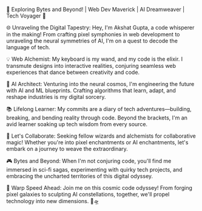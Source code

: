 🚀 Exploring Bytes and Beyond! | Web Dev Maverick | AI Dreamweaver | Tech Voyager 🌌

🌐 Unraveling the Digital Tapestry:
Hey, I'm Akshat Gupta, a code whisperer in the making! From crafting pixel symphonies in web development to unraveling the neural symmetries of AI, I'm on a quest to decode the language of tech.

💡 Web Alchemist:
My keyboard is my wand, and my code is the elixir. I transmute designs into interactive realities, conjuring seamless web experiences that dance between creativity and code.

🤖 AI Architect:
Venturing into the neural cosmos, I'm engineering the future with AI and ML blueprints. Crafting algorithms that learn, adapt, and reshape industries is my digital sorcery.

📚 Lifelong Learner:
My commits are a diary of tech adventures—building, breaking, and bending reality through code. Beyond the brackets, I'm an avid learner soaking up tech wisdom from every source.

🔗 Let's Collaborate:
Seeking fellow wizards and alchemists for collaborative magic! Whether you're into pixel enchantments or AI enchantments, let's embark on a journey to weave the extraordinary.

🎮 Bytes and Beyond:
When I'm not conjuring code, you'll find me immersed in sci-fi sagas, experimenting with quirky tech projects, and embracing the uncharted territories of this digital odyssey.

🚀 Warp Speed Ahead:
Join me on this cosmic code odyssey! From forging pixel galaxies to sculpting AI constellations, together, we'll propel technology into new dimensions. 🚀🛸

